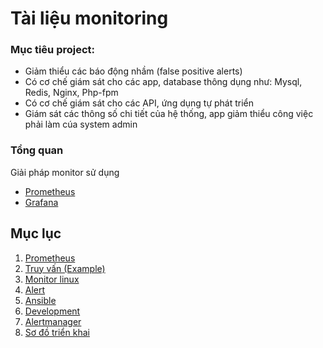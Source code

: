 # Tài liệu monitoring

### Mục tiêu project:

- Giảm thiểu các báo động nhầm (false positive alerts)
- Có cơ chế giám sát cho các app, database thông dụng như: Mysql, Redis, Nginx, Php-fpm
- Có cơ chế giám sát cho các API, ứng dụng tự phát triển
- Giám sát các thông số chi tiết của hệ thống, app giảm thiểu công việc phải làm cúa system admin



### Tổng quan

Giải pháp monitor sử dụng

- [Prometheus](<https://prometheus.io/>)
- [Grafana](<https://grafana.com/>)

## Mục lục

1. [Prometheus](./documentation)
2. [Truy vấn (Example)](./query)
3. [Monitor linux](./linux)
4. [Alert](./alert/README.md)
5. [Ansible](./ansible/README.md)
6. [Development](./development/README.md)
7. [Alertmanager](./alertmanager)
8. [Sơ đồ triển khai](./diagram/README.md)


